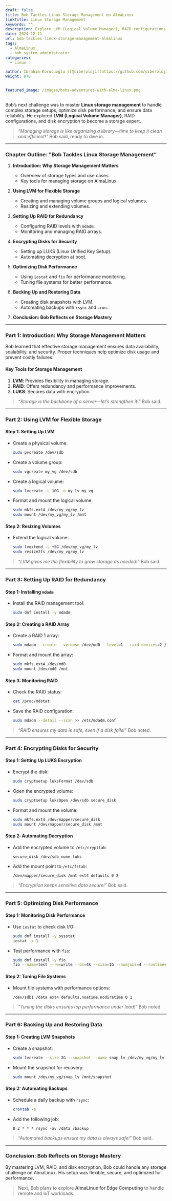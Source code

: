 ```yaml
---
draft: false
title: Bob Tackles Linux Storage Management on AlmaLinux
linkTitle: Linux Storage Management
keywords: ""
description: Explore LVM (Logical Volume Manager), RAID configurations, and disk encryption to become a storage expert.
date: 2024-12-11
url: bob-tackles-linux-storage-management-almalinux
tags:
  - AlmaLinux
  - bob system administrator
categories:
  - Linux

author: İbrahim Korucuoğlu ([@siberoloji](https://github.com/siberoloji))
weight: 870


featured_image: /images/bobs-adventures-with-alma-linux.png
---
```

Bob’s next challenge was to master **Linux storage management** to handle complex storage setups, optimize disk performance, and ensure data reliability. He explored **LVM (Logical Volume Manager)**, RAID configurations, and disk encryption to become a storage expert.

> *“Managing storage is like organizing a library—time to keep it clean and efficient!”* Bob said, ready to dive in.

---

### **Chapter Outline: "Bob Tackles Linux Storage Management"**

1. **Introduction: Why Storage Management Matters**
   - Overview of storage types and use cases.
   - Key tools for managing storage on AlmaLinux.

2. **Using LVM for Flexible Storage**
   - Creating and managing volume groups and logical volumes.
   - Resizing and extending volumes.

3. **Setting Up RAID for Redundancy**
   - Configuring RAID levels with `mdadm`.
   - Monitoring and managing RAID arrays.

4. **Encrypting Disks for Security**
   - Setting up LUKS (Linux Unified Key Setup).
   - Automating decryption at boot.

5. **Optimizing Disk Performance**
   - Using `iostat` and `fio` for performance monitoring.
   - Tuning file systems for better performance.

6. **Backing Up and Restoring Data**
   - Creating disk snapshots with LVM.
   - Automating backups with `rsync` and `cron`.

7. **Conclusion: Bob Reflects on Storage Mastery**

---

### **Part 1: Introduction: Why Storage Management Matters**

Bob learned that effective storage management ensures data availability, scalability, and security. Proper techniques help optimize disk usage and prevent costly failures.

#### **Key Tools for Storage Management**

1. **LVM**: Provides flexibility in managing storage.
2. **RAID**: Offers redundancy and performance improvements.
3. **LUKS**: Secures data with encryption.

> *“Storage is the backbone of a server—let’s strengthen it!”* Bob said.

---

### **Part 2: Using LVM for Flexible Storage**

#### **Step 1: Setting Up LVM**

- Create a physical volume:

  ```bash
  sudo pvcreate /dev/sdb
  ```

- Create a volume group:

  ```bash
  sudo vgcreate my_vg /dev/sdb
  ```

- Create a logical volume:

  ```bash
  sudo lvcreate -L 10G -n my_lv my_vg
  ```

- Format and mount the logical volume:

  ```bash
  sudo mkfs.ext4 /dev/my_vg/my_lv
  sudo mount /dev/my_vg/my_lv /mnt
  ```

#### **Step 2: Resizing Volumes**

- Extend the logical volume:

  ```bash
  sudo lvextend -L +5G /dev/my_vg/my_lv
  sudo resize2fs /dev/my_vg/my_lv
  ```

> *“LVM gives me the flexibility to grow storage as needed!”* Bob said.

---

### **Part 3: Setting Up RAID for Redundancy**

#### **Step 1: Installing `mdadm`**

- Install the RAID management tool:

  ```bash
  sudo dnf install -y mdadm
  ```

#### **Step 2: Creating a RAID Array**

- Create a RAID 1 array:

  ```bash
  sudo mdadm --create --verbose /dev/md0 --level=1 --raid-devices=2 /dev/sdc /dev/sdd
  ```

- Format and mount the array:

  ```bash
  sudo mkfs.ext4 /dev/md0
  sudo mount /dev/md0 /mnt
  ```

#### **Step 3: Monitoring RAID**

- Check the RAID status:

  ```bash
  cat /proc/mdstat
  ```

- Save the RAID configuration:

  ```bash
  sudo mdadm --detail --scan >> /etc/mdadm.conf
  ```

> *“RAID ensures my data is safe, even if a disk fails!”* Bob noted.

---

### **Part 4: Encrypting Disks for Security**

#### **Step 1: Setting Up LUKS Encryption**

- Encrypt the disk:

  ```bash
  sudo cryptsetup luksFormat /dev/sdb
  ```

- Open the encrypted volume:

  ```bash
  sudo cryptsetup luksOpen /dev/sdb secure_disk
  ```

- Format and mount the volume:

  ```bash
  sudo mkfs.ext4 /dev/mapper/secure_disk
  sudo mount /dev/mapper/secure_disk /mnt
  ```

#### **Step 2: Automating Decryption**

- Add the encrypted volume to `/etc/crypttab`:

  ```plaintext
  secure_disk /dev/sdb none luks
  ```

- Add the mount point to `/etc/fstab`:

  ```plaintext
  /dev/mapper/secure_disk /mnt ext4 defaults 0 2
  ```

> *“Encryption keeps sensitive data secure!”* Bob said.

---

### **Part 5: Optimizing Disk Performance**

#### **Step 1: Monitoring Disk Performance**

- Use `iostat` to check disk I/O:

  ```bash
  sudo dnf install -y sysstat
  iostat -x 1
  ```

- Test performance with `fio`:

  ```bash
  sudo dnf install -y fio
  fio --name=test --rw=write --bs=4k --size=1G --numjobs=4 --runtime=60 --group_reporting
  ```

#### **Step 2: Tuning File Systems**

- Mount file systems with performance options:

  ```plaintext
  /dev/sdb1 /data ext4 defaults,noatime,nodiratime 0 1
  ```

> *“Tuning the disks ensures top performance under load!”* Bob noted.

---

### **Part 6: Backing Up and Restoring Data**

#### **Step 1: Creating LVM Snapshots**

- Create a snapshot:

  ```bash
  sudo lvcreate --size 2G --snapshot --name snap_lv /dev/my_vg/my_lv
  ```

- Mount the snapshot for recovery:

  ```bash
  sudo mount /dev/my_vg/snap_lv /mnt/snapshot
  ```

#### **Step 2: Automating Backups**

- Schedule a daily backup with `rsync`:

  ```bash
  crontab -e
  ```

- Add the following job:

  ```plaintext
  0 2 * * * rsync -av /data /backup
  ```

> *“Automated backups ensure my data is always safe!”* Bob said.

---

### **Conclusion: Bob Reflects on Storage Mastery**

By mastering LVM, RAID, and disk encryption, Bob could handle any storage challenge on AlmaLinux. His setup was flexible, secure, and optimized for performance.

> Next, Bob plans to explore **AlmaLinux for Edge Computing** to handle remote and IoT workloads.
